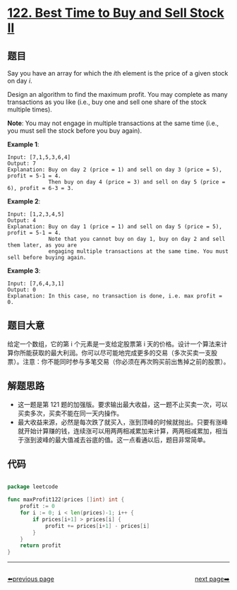 # [122. Best Time to Buy and Sell Stock II](https://leetcode.com/problems/best-time-to-buy-and-sell-stock-ii/)


## 题目

Say you have an array for which the *i*th element is the price of a given stock on day *i*.

Design an algorithm to find the maximum profit. You may complete as many transactions as you like (i.e., buy one and sell one share of the stock multiple times).

**Note**: You may not engage in multiple transactions at the same time (i.e., you must sell the stock before you buy again).

**Example 1**:

    Input: [7,1,5,3,6,4]
    Output: 7
    Explanation: Buy on day 2 (price = 1) and sell on day 3 (price = 5), profit = 5-1 = 4.
                 Then buy on day 4 (price = 3) and sell on day 5 (price = 6), profit = 6-3 = 3.

**Example 2**:

    Input: [1,2,3,4,5]
    Output: 4
    Explanation: Buy on day 1 (price = 1) and sell on day 5 (price = 5), profit = 5-1 = 4.
                 Note that you cannot buy on day 1, buy on day 2 and sell them later, as you are
                 engaging multiple transactions at the same time. You must sell before buying again.

**Example 3**:

    Input: [7,6,4,3,1]
    Output: 0
    Explanation: In this case, no transaction is done, i.e. max profit = 0.

## 题目大意

给定一个数组，它的第 i 个元素是一支给定股票第 i 天的价格。设计一个算法来计算你所能获取的最大利润。你可以尽可能地完成更多的交易（多次买卖一支股票）。注意：你不能同时参与多笔交易（你必须在再次购买前出售掉之前的股票）。


## 解题思路

- 这一题是第 121 题的加强版。要求输出最大收益，这一题不止买卖一次，可以买卖多次，买卖不能在同一天内操作。
- 最大收益来源，必然是每次跌了就买入，涨到顶峰的时候就抛出。只要有涨峰就开始计算赚的钱，连续涨可以用两两相减累加来计算，两两相减累加，相当于涨到波峰的最大值减去谷底的值。这一点看通以后，题目非常简单。


## 代码

```go

package leetcode

func maxProfit122(prices []int) int {
	profit := 0
	for i := 0; i < len(prices)-1; i++ {
		if prices[i+1] > prices[i] {
			profit += prices[i+1] - prices[i]
		}
	}
	return profit
}

```



----------------------------------------------
<div style="display: flex;justify-content: space-between;align-items: center;">
<p><a href="https://books.halfrost.com/leetcode/ChapterFour/0100~0199/0121.Best-Time-to-Buy-and-Sell-Stock/">⬅️previous page</a></p>
<p><a href="https://books.halfrost.com/leetcode/ChapterFour/0100~0199/0124.Binary-Tree-Maximum-Path-Sum/">next page➡️</a></p>
</div>
